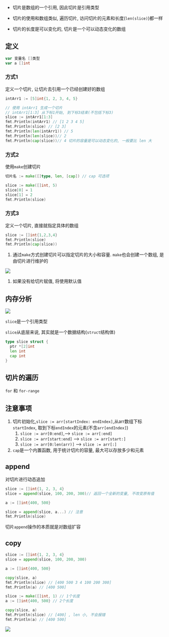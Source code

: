 

- 切片是数组的一个引用, 因此切片是引用类型

- 切片的使用和数组类似, 遍历切片, 访问切片的元素和长度(`len(slice)`)都一样

- 切片的长度是可以变化的, 切片是一个可以动态变化的数组



## 定义

```go
var 变量名 []类型
var a []int
```

### 方式1

定义一个切片, 让切片去引用一个已经创建好的数组

```go
intArr1 := [5]int{1, 2, 3, 4, 5}

// 使用 intArr1 生成一个切片
// intArr1[1:3] 从下标1开始, 到下标3结束(不包括下标3)
slice := intArr1[1:3]
fmt.Println(intArr1) // [1 2 3 4 5]
fmt.Println(slice) // [2 3]
fmt.Println(len(intArr1)) // 5
fmt.Println(len(slice))// 2
fmt.Println(cap(slice))// 4 切片的容量是可以动态变化的, 一般要比 len 大

```

### 方式2

使用`make`创建切片

```go
切片名 := make([]type, len, [cap]) // cap 可选项
```

```go
slice := make([]int, 5)
slice[0] = 1
slice[1] = 2
fmt.Println(slice)

```

### 方式3

定义一个切片, 直接就指定具体的数组

```go
slice := []int{1,2,3,4}
fmt.Println(slice)
fmt.Println(cap(slice))
```

1. 通过`make`方式创建切片可以指定切片的大小和容量. `make`也会创建一个数组, 是由切片进行维护的

![](https://ws1.sinaimg.cn/large/006tNc79ly1g20uo0fbr9j30eo05m0sp.jpg)



1. 如果没有给切片赋值, 将使用默认值





## 内存分析

![](https://ws3.sinaimg.cn/large/006tNc79ly1g20u6g3douj30fi08baa7.jpg)

`slice`是一个引用类型

`slice`从底层来说, 其实就是一个数据结构(`struct`结构体)

```go
type slice struct {
  ptr *[2]int
  len int
  cap int
}
```

## 切片的遍历

`for` 和 `for-range`



## 注意事项

1. 切片初始化,`slice := arr[startIndex: endIndex]`,从arr数组下标`startIndex`, 取到下标`endIndex`的元素(不含`arr[endIndex]`)
   1. `slice := arr[0:end]`,—> `slice := arr[:end]`
   2. `slice := arr[start:end]` —> `slice := arr[start:]`
   3. `slice := arr[0:len(arr)]` —> `slice := arr[:]`
2. `cap`是一个内置函数, 用于统计切片的容量, 最大可以存放多少和元素

## append

对切片进行动态追加

```go
slice := []int{1, 2, 3, 4}
slice = append(slice, 100, 200, 300)// 返回一个全新的变量, 不改变原有值

a := []int{400, 500}

slice = append(slice, a...) // 注意
fmt.Println(slice)
```

切片`append`操作的本质就是对数组扩容



## copy



```go
slice := []int{1, 2, 3, 4}
slice = append(slice, 100, 200, 300)

a := []int{400, 500}

copy(slice, a)
fmt.Println(slice) // [400 500 3 4 100 200 300]
fmt.Println(a) // [400 500]


```

```go
slice := make([]int, 1) // 1个长度
a := []int{400, 500} // 2个长度

copy(slice, a)
fmt.Println(slice) // [400] , len 小, 不会报错
fmt.Println(a) // [400 500]
```

![](https://ws4.sinaimg.cn/large/006tNc79ly1g20wp1pcloj31le0oqaez.jpg)





























